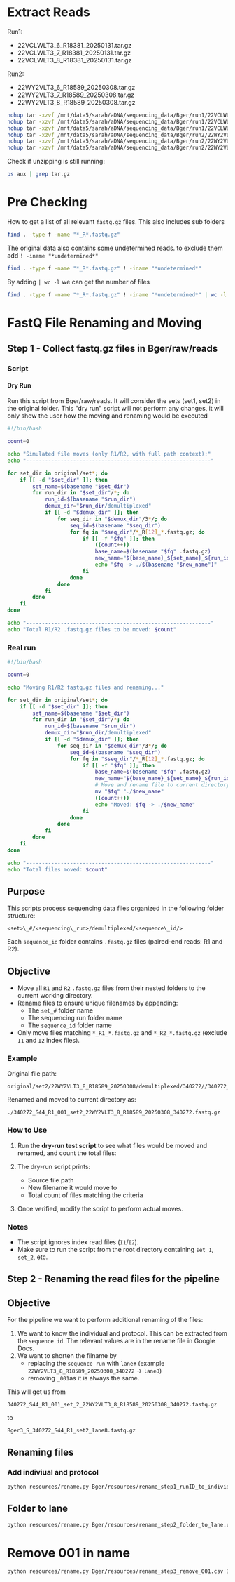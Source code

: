 
# Extract Reads

Run1:
* 22VCLWLT3_6_R18381_20250131.tar.gz  
* 22VCLWLT3_7_R18381_20250131.tar.gz  
* 22VCLWLT3_8_R18381_20250131.tar.gz

Run2:
* 22WY2VLT3_6_R18589_20250308.tar.gz  
* 22WY2VLT3_7_R18589_20250308.tar.gz  
* 22WY2VLT3_8_R18589_20250308.tar.gz


```bash
nohup tar -xzvf /mnt/data5/sarah/aDNA/sequencing_data/Bger/run1/22VCLWLT3_6_R18381_20250131.tar.gz -C /mnt/data5/sarah/aDNA/Bger/raw/reads/original/set1/ > /mnt/data5/sarah/aDNA/Bger/raw/reads/original/set1/extract_6.log 2>&1 &
nohup tar -xzvf /mnt/data5/sarah/aDNA/sequencing_data/Bger/run1/22VCLWLT3_7_R18381_20250131.tar.gz -C /mnt/data5/sarah/aDNA/Bger/raw/reads/original/set1/ > /mnt/data5/sarah/aDNA/Bger/raw/reads/original/set1/extract_7.log 2>&1 &
nohup tar -xzvf /mnt/data5/sarah/aDNA/sequencing_data/Bger/run1/22VCLWLT3_8_R18381_20250131.tar.gz -C /mnt/data5/sarah/aDNA/Bger/raw/reads/original/set1/ > /mnt/data5/sarah/aDNA/Bger/raw/reads/original/set1/extract_8.log 2>&1 &
nohup tar -xzvf /mnt/data5/sarah/aDNA/sequencing_data/Bger/run2/22WY2VLT3_6_R18589_20250308.tar.gz -C /mnt/data5/sarah/aDNA/Bger/raw/reads/original/set2/ > /mnt/data5/sarah/aDNA/Bger/raw/reads/original/set2/extract_1.log 2>&1 &
nohup tar -xzvf /mnt/data5/sarah/aDNA/sequencing_data/Bger/run2/22WY2VLT3_7_R18589_20250308.tar.gz -C /mnt/data5/sarah/aDNA/Bger/raw/reads/original/set2/ > /mnt/data5/sarah/aDNA/Bger/raw/reads/original/set2/extract_2.log 2>&1 &
nohup tar -xzvf /mnt/data5/sarah/aDNA/sequencing_data/Bger/run2/22WY2VLT3_8_R18589_20250308.tar.gz -C /mnt/data5/sarah/aDNA/Bger/raw/reads/original/set2/ > /mnt/data5/sarah/aDNA/Bger/raw/reads/original/set2/extract_3.log 2>&1 &
```

Check if unzipping is still running:

```bash
ps aux | grep tar.gz
```

# Pre Checking

How to get a list of all relevant `fastq.gz` files. This also includes sub folders

```bash
find . -type f -name "*_R*.fastq.gz"
```

The original data also contains some undetermined reads. to exclude them add `! -iname "*undetermined*"`

```bash
find . -type f -name "*_R*.fastq.gz" ! -iname "*undetermined*"
```

By adding `| wc -l` we can get the number of files

```bash
find . -type f -name "*_R*.fastq.gz" ! -iname "*undetermined*" | wc -l
 ```

# FastQ File Renaming and Moving

## Step 1 - Collect fastq.gz files in Bger/raw/reads

### Script

#### Dry Run
Run this script from Bger/raw/reads. It will consider the sets (set1, set2) in the original folder.
This "dry run" script will not perform any changes, it will only show the user how the moving and renaming would be executed

```bash
#!/bin/bash

count=0

echo "Simulated file moves (only R1/R2, with full path context):"
echo "-----------------------------------------------------------"

for set_dir in original/set*; do
    if [[ -d "$set_dir" ]]; then
        set_name=$(basename "$set_dir")
        for run_dir in "$set_dir"/*; do
            run_id=$(basename "$run_dir")
            demux_dir="$run_dir/demultiplexed"
            if [[ -d "$demux_dir" ]]; then
                for seq_dir in "$demux_dir"/3*/; do
                    seq_id=$(basename "$seq_dir")
                    for fq in "$seq_dir"/*_R[12]_*.fastq.gz; do
                        if [[ -f "$fq" ]]; then
                            ((count++))
                            base_name=$(basename "$fq" .fastq.gz)
                            new_name="${base_name}_${set_name}_${run_id}.fastq.gz"
                            echo "$fq -> ./$(basename "$new_name")"
                        fi
                    done
                done
            fi
        done
    fi
done

echo "-----------------------------------------------------------"
echo "Total R1/R2 .fastq.gz files to be moved: $count"

```

### Real run

```bash
#!/bin/bash

count=0

echo "Moving R1/R2 fastq.gz files and renaming..."

for set_dir in original/set*; do
    if [[ -d "$set_dir" ]]; then
        set_name=$(basename "$set_dir")
        for run_dir in "$set_dir"/*; do
            run_id=$(basename "$run_dir")
            demux_dir="$run_dir/demultiplexed"
            if [[ -d "$demux_dir" ]]; then
                for seq_dir in "$demux_dir"/3*/; do
                    seq_id=$(basename "$seq_dir")
                    for fq in "$seq_dir"/*_R[12]_*.fastq.gz; do
                        if [[ -f "$fq" ]]; then
                            base_name=$(basename "$fq" .fastq.gz)
                            new_name="${base_name}_${set_name}_${run_id}.fastq.gz"
                            # Move and rename file to current directory
                            mv "$fq" "./$new_name"
                            ((count++))
                            echo "Moved: $fq -> ./$new_name"
                        fi
                    done
                done
            fi
        done
    fi
done

echo "-----------------------------------------------------------"
echo "Total files moved: $count"
```

## Purpose
This scripts process sequencing data files organized in the following folder structure:

```
<set>\_#/<sequencing\_run>/demultiplexed/<sequence\_id/>

```

Each `sequence_id` folder contains `.fastq.gz` files (paired-end reads: R1 and R2).

## Objective
- Move all `R1` and `R2` `.fastq.gz` files from their nested folders to the current working directory.
- Rename files to ensure unique filenames by appending:
  - The `set_#` folder name
  - The sequencing run folder name
  - The `sequence_id` folder name
- Only move files matching `*_R1_*.fastq.gz` and `*_R2_*.fastq.gz` (exclude `I1` and `I2` index files).

### Example

Original file path:
```
original/set2/22WY2VLT3_8_R18589_20250308/demultiplexed/340272//340272_S44_R1_001.fastq.gz
```

Renamed and moved to current directory as:
```
./340272_S44_R1_001_set2_22WY2VLT3_8_R18589_20250308_340272.fastq.gz
```

### How to Use

1. Run the **dry-run test script** to see what files would be moved and renamed, and count the total files:
2. The dry-run script prints:
   * Source file path
   * New filename it would move to
   * Total count of files matching the criteria

3. Once verified, modify the script to perform actual moves.

### Notes
* The script ignores index read files (`I1`/`I2`).
* Make sure to run the script from the root directory containing `set_1`, `set_2`, etc.

## Step 2 - Renaming the read files for the pipeline

## Objective
For the pipeline we want to perform additional renaming of the files:

1. We want to know the individual and protocol. This can be extracted from the `sequence id`. The relevant values are in the rename file in Google Docs.
2. We want to shorten the filname by
    * replacing the `sequence run` with `lane#` (example `22WY2VLT3_8_R18589_20250308_340272` -> `lane8`)
    * removing `_001`as it is always the same.

This will get us from

```
340272_S44_R1_001_set_2_22WY2VLT3_8_R18589_20250308_340272.fastq.gz
```

to 
```
Bger3_S_340272_S44_R1_set2_lane8.fastq.gz
```

## Renaming files

### Add indiviual and protocol

```bash
python resources/rename.py Bger/resources/rename_step1_runID_to_individual.csv Bger/raw/reads/ --test
```

## Folder to lane

```bash
python resources/rename.py Bger/resources/rename_step2_folder_to_lane.csv Bger/raw/reads/ --test
```

# Remove 001 in name

```bash
python resources/rename.py Bger/resources/rename_step3_remove_001.csv Bger/raw/reads/ --test
```